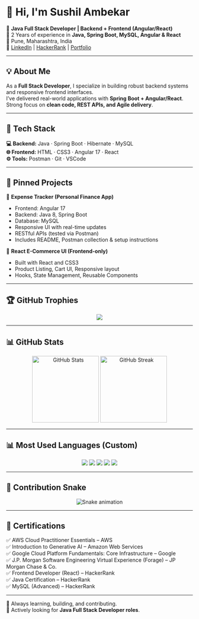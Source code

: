 # 👋 Hi, I'm Sushil Ambekar  

🎯 **Java Full Stack Developer | Backend + Frontend (Angular/React)**  
💼 2 Years of experience in **Java, Spring Boot, MySQL, Angular & React**  
📍 Pune, Maharashtra, India  
🔗 [LinkedIn](https://www.linkedin.com/) | [HackerRank](https://www.hackerrank.com/) | [Portfolio](sushilambekar.github.io/Sushil_Ambekar.github.io/)  

---

## 💡 About Me  
As a **Full Stack Developer**, I specialize in building robust backend systems and responsive frontend interfaces.  
I’ve delivered real-world applications with **Spring Boot + Angular/React**.  
Strong focus on **clean code, REST APIs, and Agile delivery**.  

---

## 🚀 Tech Stack  

**💻 Backend:** Java · Spring Boot · Hibernate · MySQL  
**🌐 Frontend:** HTML · CSS3 · Angular 17 · React  
**⚙️ Tools:** Postman · Git · VSCode  

---

## 📌 Pinned Projects  

🔹 **Expense Tracker (Personal Finance App)**  
- Frontend: Angular 17  
- Backend: Java 8, Spring Boot  
- Database: MySQL  
- Responsive UI with real-time updates  
- RESTful APIs (tested via Postman)  
- Includes README, Postman collection & setup instructions  

🔹 **React E-Commerce UI (Frontend-only)**  
- Built with React and CSS3  
- Product Listing, Cart UI, Responsive layout  
- Hooks, State Management, Reusable Components  

---

## 🏆 GitHub Trophies  

<p align="center">
  <img src="https://github-profile-trophy.vercel.app/?username=SushilAmbekar&theme=radical&no-frame=true&margin-w=15&margin-h=15&column=7&rank=SECRET,SSS,SS,S,AAA,AA,A,B,C" />
</p>

---

## 📊 GitHub Stats  

<p align="center">
  <img src="https://github-readme-stats.vercel.app/api?username=SushilAmbekar&show_icons=true&theme=radical&hide_border=true" alt="GitHub Stats" height="180px"/>
  <img src="https://github-readme-streak-stats.herokuapp.com/?user=SushilAmbekar&theme=radical&hide_border=true" alt="GitHub Streak" height="180px"/>
</p>

---

## 📊 Most Used Languages (Custom)  

<p align="center">
  <img src="https://img.shields.io/badge/Java-58%25-orange?style=for-the-badge&logo=java&logoColor=white" />
  <img src="https://img.shields.io/badge/Angular-20%25-red?style=for-the-badge&logo=angular&logoColor=white" />
  <img src="https://img.shields.io/badge/React-10%25-blue?style=for-the-badge&logo=react&logoColor=white" />
  <img src="https://img.shields.io/badge/MySQL-8%25-blue?style=for-the-badge&logo=mysql&logoColor=white" />
  <img src="https://img.shields.io/badge/SpringBoot-4%25-green?style=for-the-badge&logo=springboot&logoColor=white" />
</p>

---

## 🐍 Contribution Snake  

<p align="center">
  <img src="https://raw.githubusercontent.com/SushilAmbekar/SushilAmbekar/output/github-contribution-grid-snake.svg" alt="Snake animation"/>
</p>

---

## 📜 Certifications  

✅ AWS Cloud Practitioner Essentials – AWS  
✅ Introduction to Generative AI – Amazon Web Services  
✅ Google Cloud Platform Fundamentals: Core Infrastructure – Google  
✅ J.P. Morgan Software Engineering Virtual Experience (Forage) – JP Morgan Chase & Co.  
✅ Frontend Developer (React) – HackerRank  
✅ Java Certification – HackerRank  
✅ MySQL (Advanced) – HackerRank  

---

🧠 Always learning, building, and contributing.  
📌 Actively looking for **Java Full Stack Developer roles**.  
